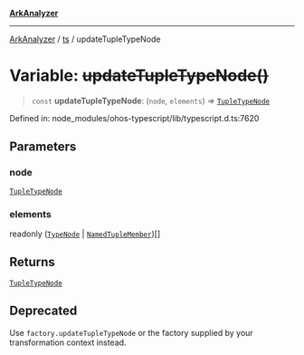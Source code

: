 [**ArkAnalyzer**](../../../../README.md)

***

[ArkAnalyzer](../../../../globals.md) / [ts](../README.md) / updateTupleTypeNode

# Variable: ~~updateTupleTypeNode()~~

> `const` **updateTupleTypeNode**: (`node`, `elements`) => [`TupleTypeNode`](../interfaces/TupleTypeNode.md)

Defined in: node\_modules/ohos-typescript/lib/typescript.d.ts:7620

## Parameters

### node

[`TupleTypeNode`](../interfaces/TupleTypeNode.md)

### elements

readonly ([`TypeNode`](../interfaces/TypeNode.md) \| [`NamedTupleMember`](../interfaces/NamedTupleMember.md))[]

## Returns

[`TupleTypeNode`](../interfaces/TupleTypeNode.md)

## Deprecated

Use `factory.updateTupleTypeNode` or the factory supplied by your transformation context instead.
